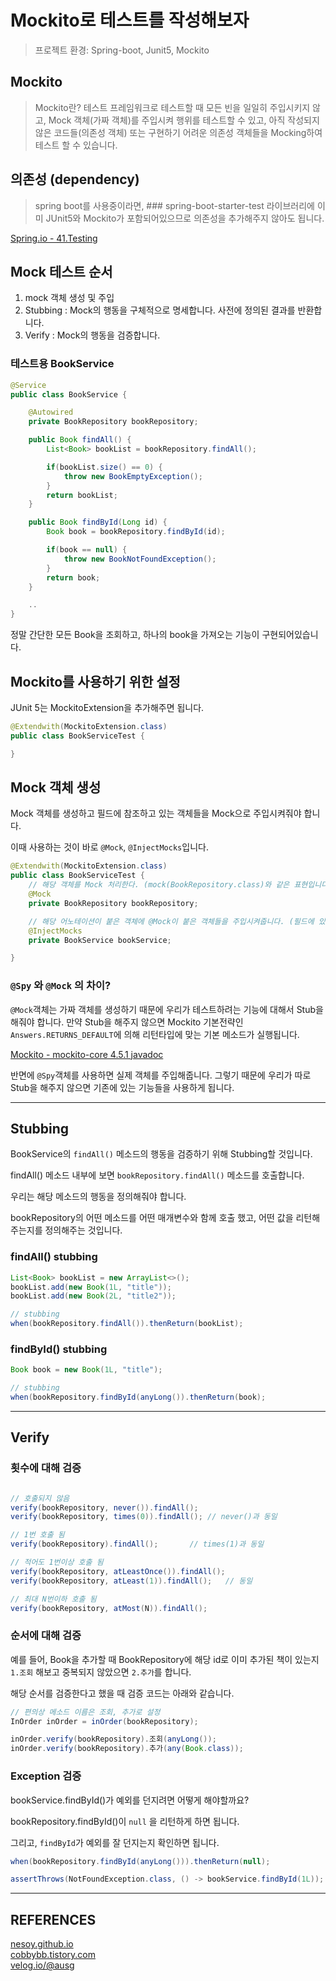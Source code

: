 # Mockito로 테스트를 작성해보자

> 프로젝트 환경: Spring-boot, Junit5, Mockito
>

## Mockito

> Mockito란? 테스트 프레임워크로 테스트할 때 모든 빈을 일일히 주입시키지 않고, Mock 객체(가짜 객체)를 주입시켜 행위를 테스트할 수 있고, 아직 작성되지 않은 코드들(의존성 객체) 또는 구현하기 어려운 의존성 객체들을 Mocking하여 테스트 할 수 있습니다.
>

## 의존성 (dependency)

> spring boot를 사용중이라면, ### spring-boot-starter-test 라이브러리에 이미 JUnit5와 Mockito가 포함되어있으므로 의존성을 추가해주지 않아도 됩니다.
>

[Spring.io - 41.Testing](https://docs.spring.io/spring-boot/docs/1.5.7.RELEASE/reference/html/boot-features-testing.html#boot-features-test-scope-dependencies)

## Mock 테스트 순서

1. mock 객체 생성 및 주입
2. Stubbing : Mock의 행동을 구체적으로 명세합니다. 사전에 정의된 결과를 반환합니다.
3. Verify : Mock의 행동을 검증합니다.

### 테스트용 BookService

```java
@Service
public class BookService {

	@Autowired
	private BookRepository bookRepository;

	public Book findAll() {
		List<Book> bookList = bookRepository.findAll();

		if(bookList.size() == 0) {
			throw new BookEmptyException();
		}
		return bookList;
	}

	public Book findById(Long id) {
		Book book = bookRepository.findById(id);

		if(book == null) {
			throw new BookNotFoundException();
		}
		return book;
	}

	..
}

```

정말 간단한 모든 Book을 조회하고, 하나의 book을 가져오는 기능이 구현되어있습니다.

## Mockito를 사용하기 위한 설정

JUnit 5는 MockitoExtension을 추가해주면 됩니다.

```java
@Extendwith(MockitoExtension.class)
public class BookServiceTest {

}

```

## Mock 객체 생성

Mock 객체를 생성하고 필드에 참조하고 있는 객체들을 Mock으로 주입시켜줘야 합니다.

이때 사용하는 것이 바로 `@Mock`, `@InjectMocks`입니다.

```java
@Extendwith(MockitoExtension.class)
public class BookServiceTest {
	// 해당 객체를 Mock 처리한다. (mock(BookRepository.class)와 같은 표현입니다.)
	@Mock
	private BookRepository bookRepository;

	// 해당 어노테이션이 붙은 객체에 @Mock이 붙은 객체들을 주입시켜줍니다. (필드에 있는 객체들과 동일하다면)
	@InjectMocks
	private BookService bookService;

}

```

### `@Spy` 와 `@Mock` 의 차이?

`@Mock`객체는 가짜 객체를 생성하기 때문에 우리가 테스트하려는 기능에 대해서 Stub을 해줘야 합니다. 만약 Stub을 해주지 않으면 Mockito 기본전략인 `Answers.RETURNS_DEFAULT`에 의해 리턴타입에 맞는 기본 메소드가 실행됩니다.

[Mockito - mockito-core 4.5.1 javadoc](https://javadoc.io/doc/org.mockito/mockito-core/latest/org/mockito/Mockito.html#RETURNS_DEFAULTS)

반면에 `@Spy`객체를 사용하면 실제 객체를 주입해줍니다. 그렇기 때문에 우리가 따로 Stub을 해주지 않으면 기존에 있는 기능들을 사용하게 됩니다.

---

## Stubbing

BookService의 `findAll()` 메소드의 행동을 검증하기 위해 Stubbing할 것입니다.

findAll() 메소드 내부에 보면 `bookRepository.findAll()` 메소드를 호출합니다.

우리는 해당 메소드의 행동을 정의해줘야 합니다.

bookRepository의 어떤 메소드를 어떤 매개변수와 함께 호출 했고, 어떤 값을 리턴해주는지를 정의해주는 것입니다.

### findAll() stubbing

```java
List<Book> bookList = new ArrayList<>();
bookList.add(new Book(1L, "title"));
bookList.add(new Book(2L, "title2"));

// stubbing
when(bookRepository.findAll()).thenReturn(bookList);

```

### findById() stubbing

```java
Book book = new Book(1L, "title");

// stubbing
when(bookRepository.findById(anyLong()).thenReturn(book);

```

---

## Verify

### 횟수에 대해 검증

```java

// 호출되지 않음
verify(bookRepository, never()).findAll();
verify(bookRepository, times(0)).findAll();	// never()과 동일

// 1번 호출 됨
verify(bookRepository).findAll();		// times(1)과 동일

// 적어도 1번이상 호출 됨
verify(bookRepository, atLeastOnce()).findAll();
verify(bookRepository, atLeast(1)).findAll();	// 동일

// 최대 N번이하 호출 됨
verify(bookRepository, atMost(N)).findAll();

```

### 순서에 대해 검증

예를 들어, Book을 추가할 때 BookRepository에 해당 id로 이미 추가된 책이 있는지 `1.조회` 해보고 중복되지 않았으면 `2.추가`를 합니다.

해당 순서를 검증한다고 했을 때 검증 코드는 아래와 같습니다.

```java
// 편의상 메소드 이름은 조회, 추가로 설정
InOrder inOrder = inOrder(bookRepository);

inOrder.verify(bookRepository).조회(anyLong());
inOrder.verify(bookRepository).추가(any(Book.class));

```

### Exception 검증

bookService.findById()가 예외를 던지려면 어떻게 해야할까요?

bookRepository.findById()이 `null` 을 리턴하게 하면 됩니다.

그리고, `findById`가 예외를 잘 던지는지 확인하면 됩니다.

```java
when(bookRepository.findById(anyLong())).thenReturn(null);

assertThrows(NotFoundException.class, () -> bookService.findById(1L));

```

---

## REFERENCES
[nesoy.github.io](https://nesoy.github.io/articles/2018-09/Mockito)  
[cobbybb.tistory.com](https://cobbybb.tistory.com/16)  
[velog.io/@ausg](https://velog.io/@ausg/Mockito-Test-Framework-%EC%95%8C%EC%95%84%EB%B3%B4%EA%B8%B)